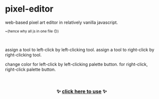 # pixel-editor

web-based pixel art editor in relatively vanilla javascript.

<sup>~(hence why all js in one file 🙃)</sup>

<br>

assign a tool to left-click by left-clicking tool. assign a tool to right-click by right-clicking tool.

change color for left-click by left-clicking palette button. for right-click, right-click palette button.

<br>

<h3 align="center">
  ✨ <a href="https://nogira.github.io/pixel-editor/">click here to use</a> ✨
</h3>
